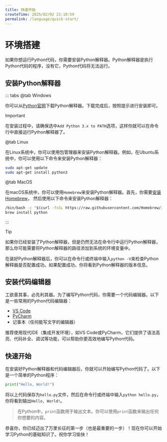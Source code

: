 ```yaml
---
title: 快速开始
createTime: 2025/02/02 21:10:59
permalink: /language/quick-start/
---
```


# 环境搭建

如果你想运行Python代码，你需要安装Python解释器。Python解释器是执行Python代码的程序，没有它，Python代码将无法运行。

## 安装Python解释器

::: tabs
@tab <Icon name="logos:microsoft-windows-icon" /> Windows

你可以从[Python官网](https://www.python.org/)下载Python解释器。下载完成后，按照提示进行安装即可。

> [!important]
> 在安装过程中，请确保选中`Add Python 3.x to PATH`选项，这样你就可以在命令行中直接运行Python解释器了。

@tab <Icon name="flat-color-icons:linux" /> Linux

在Linux系统中，你可以使用包管理器来安装Python解释器。例如，在Ubuntu系统中，你可以使用以下命令来安装Python解释器：

```bash
sudo apt-get update
sudo apt-get install python3
```

@tab <Icon name="qlementine-icons:mac-16" /> MacOS

在macOS系统中，你可以使用`Homebrew`来安装Python解释器。首先，你需要[安装Homebrew](https://zhuanlan.zhihu.com/p/372576355)，
然后使用以下命令来安装Python解释器：

```bash
/bin/bash -c "$(curl -fsSL https://raw.githubusercontent.com/Homebrew/install/HEAD/install.sh)"
brew install python
```

:::

> [!tip]
> 如果你已经安装了Python解释器，但是仍然无法在命令行中运行Python解释器，那么你可能需要将Python解释器的路径添加到系统的环境变量中。

在装好Python解释器后，你可以在命令行或终端中输入`python -V`来检查Python解释器是否配置成功。如果配置成功，你将看到Python解释器的版本信息。

## 安装代码编辑器

工欲善其事，必先利其器。为了编写Python代码，你需要一个代码编辑器。以下是一些常用的Python代码编辑器：

- [VS Code](https://code.visualstudio.com/)
- [PyCharm](https://www.jetbrains.com/pycharm/)
- 记事本（任何能写文字的编辑器）

推荐使用现代IDE（集成开发环境），如VS Code或PyCharm，它们提供了语法高亮、代码补全、调试等功能，可以帮助你更高效地编写Python代码。

## 快速开始

在安装好Python解释器和代码编辑器后，你就可以开始编写Python代码了。以下是一个简单的Python程序：

```python
print("Hello, World!")
```

将以上代码保存为`hello.py`文件，然后在命令行或终端中输入`python hello.py`，你将看到输出`Hello, World!`。

> 在Python中，`print`函数用于输出文本。你可以使用`print`函数来输出任何你想要的内容。

恭喜你，你已经迈出了万里长征的第一步（也是最重要的一步）！现在你可以开始学习Python的基础知识了。祝你学习愉快！